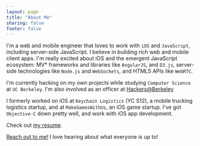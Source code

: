 ```yaml
---
layout: page
title: "About Me"
sharing: false
footer: false
---
```


I'm a web and mobile engineer that loves to work with `iOS` and `JavaScript`, including server-side JavaScript. I believe in building rich  web and mobile client apps. I'm really excited about iOS and the emergent JavaScript ecosystem: MV* frameworks and libraries like `AngularJS`, and `D3.js`, server-side technologies like `Node.js` and `WebSockets`, and HTML5 APIs like `WebRTC`.

I'm currently hacking on my own projects while studying `Computer Science` at `UC Berkeley`. I'm also involved as an officer at [Hackers@Berkeley](http://hackersatberkeley.com/)

I formerly worked on iOS at `Keychain Logistics` (YC S12), a mobile trucking logistics startup, and at `MakeGamesWithUs`, an iOS game startup. I've got `Objective-C` down pretty well, and work with iOS app development.

Check out [my resume](/about/brianchu_resume.pdf).

<a href="#" data-toggle="modal" data-target=".contact-modal">Reach out to me!</a> I love hearing about what everyone is up to!
